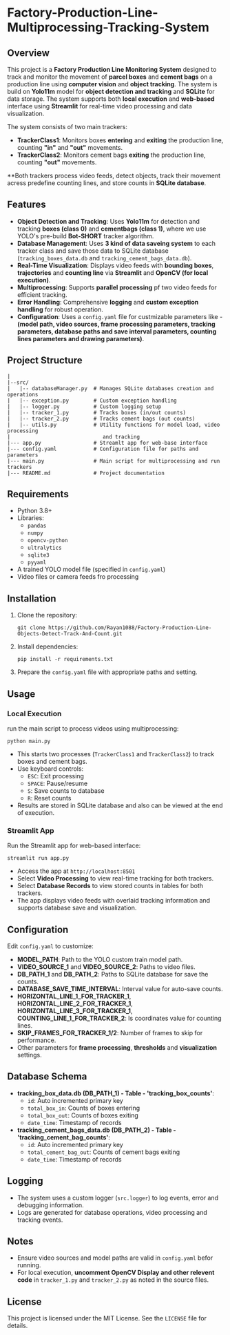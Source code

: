 # Factory-Production-Line-Multiprocessing-Tracking-System

## Overview
This project is a **Factory Production Line Monitoring System** designed to track and monitor the movement of **parcel boxes** and **cement bags** on a production line using
**computer vision** and **object tracking**. The system is build on **Yolo11m** model for **object detection and tracking** and **SQLite** for data storage. The system supports both **local execution** and **web-based** interface using **Streamlit** for real-time video processing and data visualization.

The system consists of two main trackers:
- **TrackerClass1**: Monitors boxes **entering** and **exiting** the production line, counting **"in"** and **"out"** movements.
- **TrackerClass2**: Monitors cement bags **exiting** the production line, counting **"out"** movements.

**Both trackers process video feeds, detect objects, track their movement acress predefine counting lines, and store counts in **SQLite database**.

## Features
- **Object Detection and Tracking**: Uses **Yolo11m** for detection and tracking **boxes (class 0)** and **cementbags (class 1)**, where we use YOLO's pre-build **Bot-SHORT** tracker algorithm.    
- **Database Management**: Uses **3 kind of data saveing system** to each tracker class and save those data to SQLite database (`tracking_boxes_data.db` and `tracking_cement_bags_data.db`). 
- **Real-Time Visualization**: Displays video feeds with **bounding boxes**, **trajectories** and **counting line** via **Streamlit** and **OpenCV (for local execution)**.
- **Multiprocessing**: Supports **parallel processing** pf two video feeds for efficient tracking.
- **Error Handling**: Comprehensive **logging** and **custom exception handling** for robust operation.
- **Configuration**: Uses a `config.yaml` file for custmizable parameters like - **(model path, video sources, frame processing parameters, tracking parameters, database paths and save interval parameters, counting lines parameters and drawing parameters)**.  

## Project Structure
```
|
|--src/
|   |-- databaseManager.py  # Manages SQLite databases creation and operations 
|   |-- exception.py        # Custom exception handling
|   |-- logger.py           # Custom logging setup
|   |-- tracker_1.py        # Tracks boxes (in/out counts) 
|   |-- tracker_2.py        # Tracks cement bags (out counts)
|   |-- utils.py            # Utility functions for model load, video processing
|                              and tracking
|--- app.py                 # Streamlt app for web-base interface
|--- config.yaml            # Configuration file for paths and parameters
|--- main.py                # Main script for multiprocessing and run trackers
|--- README.md              # Project documentation
```

## Requirements
- Python 3.8+
- Libraries:
    - `pandas`
    - `numpy`
    - `opencv-python`
    - `ultralytics`
    - `sqlite3`
    - `pyyaml`
- A trained YOLO model file (specified in `config.yaml`)
- Video files or camera feeds fro processing

## Installation 
1. Clone the repository:
    ```
    git clone https://github.com/Rayan1088/Factory-Production-Line-Objects-Detect-Track-And-Count.git
    ```
2. Install dependencies:
    ```
    pip install -r requirements.txt
    ```
3. Prepare the `config.yaml` file with appropriate paths and setting.

## Usage
### Local Execution
run the main script to process videos using multiprocessing:
```
python main.py
``` 
- This starts two processes (`TrackerClass1` and `TrackerClass2`) to track boxes and cement bags.
- Use keyboard controls:
    - `ESC`: Exit processing
    - `SPACE`: Pause/resume
    - `S`: Save counts to database
    - `R`: Reset counts
- Results are stored in SQLite database and also can be viewed at the end of execution.

### Streamlit App
Run the Streamlit app for web-based interface:
```
streamlit run app.py
```
- Access the app at `http://localhost:8501`
- Select **Video Processing** to view real-time tracking for both trackers.
- Select **Database Records** to view stored counts in tables for both trackers.
- The app displays video feeds with overlaid tracking information and supports database save and visualization.

## **Configuration**
Edit `config.yaml` to customize:
- **MODEL_PATH**: Path to the YOLO custom train model path.
- **VIDEO_SOURCE_1** and **VIDEO_SOURCE_2**: Paths to video files. 
- **DB_PATH_1** and **DB_PATH_2**: Paths to SQLite database for save the counts.
- **DATABASE_SAVE_TIME_INTERVAL**: Interval value for auto-save counts.
- **HORIZONTAL_LINE_1_FOR_TRACKER_1**, **HORIZONTAL_LINE_2_FOR_TRACKER_1**, **HORIZONTAL_LINE_3_FOR_TRACKER_1**, **COUNTING_LINE_1_FOR_TRACKER_2**: Is coordinates value for counting lines.
- **SKIP_FRAMES_FOR_TRACKER_1/2**: Number of frames to skip for performance.
- Other parameters for **frame processing**, **thresholds** and **visualization** settings.

## Database Schema
- **tracking_box_data.db (DB_PATH_1) - Table - 'tracking_box_counts'**: 
    - `id`: Auto incremented primary key
    - `total_box_in`: Counts of boxes entering
    - `total_box_out`: Counts of boxes exiting
    - `date_time`: Timestamp of records
- **tracking_cement_bags_data.db (DB_PATH_2) - Table - 'tracking_cement_bag_counts'**: 
    - `id`: Auto incremented primary key
    - `total_cement_bag_out`: Counts of cement bags exiting
    - `date_time`: Timestamp of records

## Logging 
- The system uses a custom logger (`src.logger`) to log events, error and debugging information.
- Logs are generated for database operations, video processing and tracking events.

## Notes
- Ensure video sources and model paths are valid in `config.yaml` befor running.
- For local execution, **uncomment OpenCV Display and other relevent code** in `tracker_1.py` and `tracker_2.py` as noted in the source files.

## License
This project is licensed under the MIT License. See the `LICENSE` file for details. 



